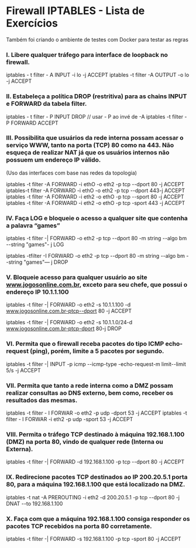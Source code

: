 # Firewall IPTABLES - Lista de Exercícios

Também foi criando o ambiente de testes com Docker para testar as regras



### I. Libere qualquer tráfego para interface de loopback no firewall.


 iptables - t filter - A INPUT -i lo -j ACCEPT 
 iptables -t filter -A OUTPUT -o lo -j ACCEPT



### II. Estabeleça a política DROP (restritiva) para as chains INPUT e FORWARD da tabela filter. 

 iptables - t filter - P  INPUT DROP // usar - P ao invé de -A 
 iptables -t filter  - P  FORWARD ACCEPT

### III. Possibilita que usuários da rede interna possam acessar o serviço WWW, tanto na porta (TCP) 80 como na 443. Não esqueça de realizar NAT já que os usuários internos não possuem um endereço IP válido.

(Uso das interfaces com base nas redes da topologia)


iptables -t filter -A FORWARD -i ethO -o eth2 -p tcp --dport 80 -j ACCEPT 
iptables-t filter -A FORWARD -i ethO -o eth2 -p tcp --dport 443-j ACCEPT 
iptables -t filter -A FORWARD -i eth2 -o ethO -p tcp --sport 80 -j ACCEPT 
iptables -t filter -A FORWARD -i eth2 -o ethO -p tcp -sport 443 -j ACCEPT

### IV. Faça LOG e bloqueie o acesso a qualquer site que contenha a palavra “games”

iptables -t filter -| FORWARD -o eth2 -p tcp --dport 80 -m string --algo bm --string "games"- j LOG 

iptables -tfilter -I FORWARD -o eth2 -p tcp --dport 80 -m string --algo bm --string "games"— j DROP

### V. Bloqueie acesso para qualquer usuário ao site www.jogosonline.com.br, exceto para seu chefe, que possui o endereço IP 10.1.1.100


 iptables -t filter -| FORWARD -o eth2 -s 10.1.1.100 -d www.jogosonline.com.br-ptcp--dport 80 -j ACCEPT 


 iptables -t filter -| FORWARD -o eth2 -s 10.1.1.0/24-d www.jogosonline.com.br-ptcp-dport 80-j DROP


###  VI. Permita que o firewall receba pacotes do tipo ICMP echo-request (ping), porém, limite a 5 pacotes por segundo. 

iptables -t filter -| INPUT -p icmp --icmp-type -echo-request-m limit--limit 5/s -j ACCEPT 

### VII. Permita que tanto a rede interna como a DMZ possam realizar consultas ao DNS externo, bem como, receber os resultados das mesmas. 

iptables -t filter - I FORWAR -o eth2 -p udp -dport 53 -j ACCEPT
iptables -t filter - I FORWAR -i eth2 -p udp -sport 53 -j ACCEPT 
 


### VIII. Permita o tráfego TCP destinado à máquina 192.168.1.100 (DMZ) na porta 80, vindo de qualquer rede (Interna ou Externa). 

 iptables -t filter -| FORWARD -d 192.168.1.100 -p tcp --dport 80 -j ACCEPT 

### IX. Redirecione pacotes TCP destinados ao IP 200.20.5.1 porta 80, para a máquina 192.168.1.100 que está localizado na DMZ. 

iptables -t nat -A PREROUTING -i eth2 -d 200.20.5.1 -p tcp --dport 80 -j DNAT --to 192.168.1.100 

### X. Faça com que a máquina 192.168.1.100 consiga responder os pacotes TCP recebidos na porta 80 corretamente. 

iptables -t filter -| FORWARD -s 192.168.1.100 -p tcp -sport 80 -j ACCEPT






